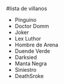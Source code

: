 #lista de villanos

* Pinguino
* Doctor Domm
* Joker
* Lex Luthor
* Hombre de Arena
* Duende Verde
* Darksied
* Manta Negra
* Siniestro
* DeathSroke
